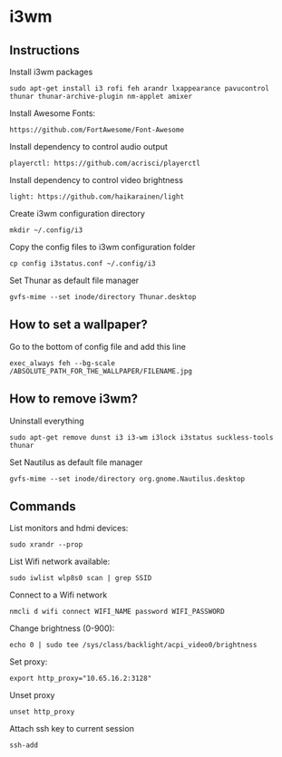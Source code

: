 # i3wm

## Instructions

Install i3wm packages
```
sudo apt-get install i3 rofi feh arandr lxappearance pavucontrol thunar thunar-archive-plugin nm-applet amixer
```

Install Awesome Fonts:
```
https://github.com/FortAwesome/Font-Awesome
```

Install dependency to control audio output
```
playerctl: https://github.com/acrisci/playerctl
```

Install dependency to control video brightness
```
light: https://github.com/haikarainen/light
```

Create i3wm configuration directory
```
mkdir ~/.config/i3
```

Copy the config files to i3wm configuration folder
```
cp config i3status.conf ~/.config/i3
```

Set Thunar as default file manager
```
gvfs-mime --set inode/directory Thunar.desktop
```

## How to set a wallpaper?

Go to the bottom of config file and add this line
```
exec_always feh --bg-scale /ABSOLUTE_PATH_FOR_THE_WALLPAPER/FILENAME.jpg
```

## How to remove i3wm?

Uninstall everything
```
sudo apt-get remove dunst i3 i3-wm i3lock i3status suckless-tools thunar
```

Set Nautilus as default file manager
```
gvfs-mime --set inode/directory org.gnome.Nautilus.desktop
```

## Commands

List monitors and hdmi devices:
```
sudo xrandr --prop
```

List Wifi network available:
```
sudo iwlist wlp8s0 scan | grep SSID
```

Connect to a Wifi network
```
nmcli d wifi connect WIFI_NAME password WIFI_PASSWORD
```

Change brightness (0-900):
```
echo 0 | sudo tee /sys/class/backlight/acpi_video0/brightness
```

Set proxy:
```
export http_proxy="10.65.16.2:3128"
```

Unset proxy
```
unset http_proxy
```

Attach ssh key to current session
```
ssh-add
```
